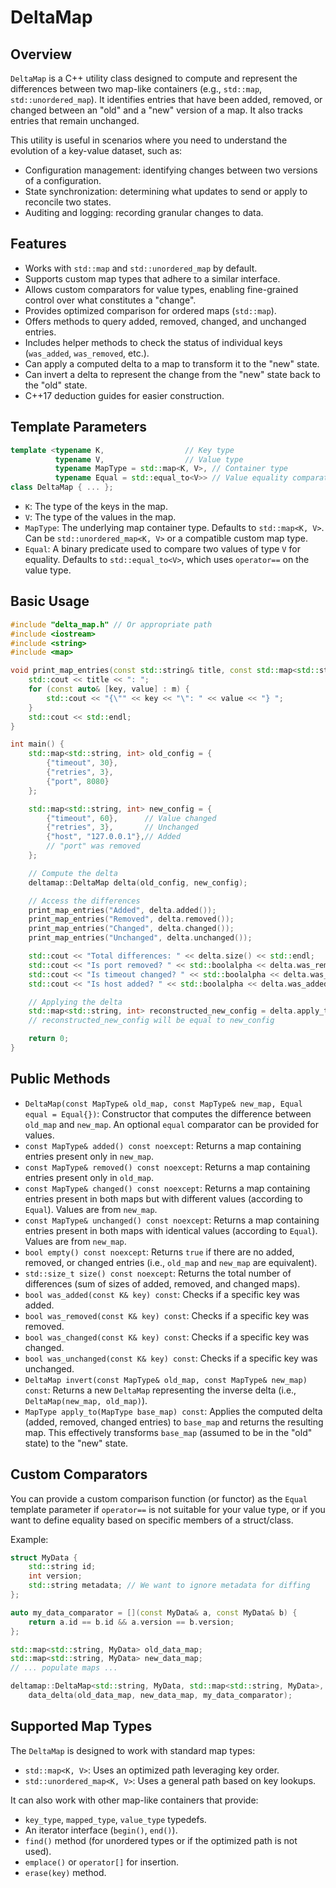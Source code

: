 # DeltaMap

## Overview

`DeltaMap` is a C++ utility class designed to compute and represent the differences between two map-like containers (e.g., `std::map`, `std::unordered_map`). It identifies entries that have been added, removed, or changed between an "old" and a "new" version of a map. It also tracks entries that remain unchanged.

This utility is useful in scenarios where you need to understand the evolution of a key-value dataset, such as:
- Configuration management: identifying changes between two versions of a configuration.
- State synchronization: determining what updates to send or apply to reconcile two states.
- Auditing and logging: recording granular changes to data.

## Features

-   Works with `std::map` and `std::unordered_map` by default.
-   Supports custom map types that adhere to a similar interface.
-   Allows custom comparators for value types, enabling fine-grained control over what constitutes a "change".
-   Provides optimized comparison for ordered maps (`std::map`).
-   Offers methods to query added, removed, changed, and unchanged entries.
-   Includes helper methods to check the status of individual keys (`was_added`, `was_removed`, etc.).
-   Can apply a computed delta to a map to transform it to the "new" state.
-   Can invert a delta to represent the change from the "new" state back to the "old" state.
-   C++17 deduction guides for easier construction.

## Template Parameters

```cpp
template <typename K,                  // Key type
          typename V,                  // Value type
          typename MapType = std::map<K, V>, // Container type
          typename Equal = std::equal_to<V>> // Value equality comparator
class DeltaMap { ... };
```

-   `K`: The type of the keys in the map.
-   `V`: The type of the values in the map.
-   `MapType`: The underlying map container type. Defaults to `std::map<K, V>`. Can be `std::unordered_map<K, V>` or a compatible custom map type.
-   `Equal`: A binary predicate used to compare two values of type `V` for equality. Defaults to `std::equal_to<V>`, which uses `operator==` on the value type.

## Basic Usage

```cpp
#include "delta_map.h" // Or appropriate path
#include <iostream>
#include <string>
#include <map>

void print_map_entries(const std::string& title, const std::map<std::string, int>& m) {
    std::cout << title << ": ";
    for (const auto& [key, value] : m) {
        std::cout << "{\"" << key << "\": " << value << "} ";
    }
    std::cout << std::endl;
}

int main() {
    std::map<std::string, int> old_config = {
        {"timeout", 30},
        {"retries", 3},
        {"port", 8080}
    };

    std::map<std::string, int> new_config = {
        {"timeout", 60},      // Value changed
        {"retries", 3},       // Unchanged
        {"host", "127.0.0.1"},// Added
        // "port" was removed
    };

    // Compute the delta
    deltamap::DeltaMap delta(old_config, new_config);

    // Access the differences
    print_map_entries("Added", delta.added());
    print_map_entries("Removed", delta.removed());
    print_map_entries("Changed", delta.changed());
    print_map_entries("Unchanged", delta.unchanged());

    std::cout << "Total differences: " << delta.size() << std::endl;
    std::cout << "Is port removed? " << std::boolalpha << delta.was_removed("port") << std::endl;
    std::cout << "Is timeout changed? " << std::boolalpha << delta.was_changed("timeout") << std::endl;
    std::cout << "Is host added? " << std::boolalpha << delta.was_added("host") << std::endl;

    // Applying the delta
    std::map<std::string, int> reconstructed_new_config = delta.apply_to(old_config);
    // reconstructed_new_config will be equal to new_config

    return 0;
}
```

## Public Methods

-   `DeltaMap(const MapType& old_map, const MapType& new_map, Equal equal = Equal{})`: Constructor that computes the difference between `old_map` and `new_map`. An optional `equal` comparator can be provided for values.
-   `const MapType& added() const noexcept`: Returns a map containing entries present only in `new_map`.
-   `const MapType& removed() const noexcept`: Returns a map containing entries present only in `old_map`.
-   `const MapType& changed() const noexcept`: Returns a map containing entries present in both maps but with different values (according to `Equal`). Values are from `new_map`.
-   `const MapType& unchanged() const noexcept`: Returns a map containing entries present in both maps with identical values (according to `Equal`). Values are from `new_map`.
-   `bool empty() const noexcept`: Returns `true` if there are no added, removed, or changed entries (i.e., `old_map` and `new_map` are equivalent).
-   `std::size_t size() const noexcept`: Returns the total number of differences (sum of sizes of added, removed, and changed maps).
-   `bool was_added(const K& key) const`: Checks if a specific key was added.
-   `bool was_removed(const K& key) const`: Checks if a specific key was removed.
-   `bool was_changed(const K& key) const`: Checks if a specific key was changed.
-   `bool was_unchanged(const K& key) const`: Checks if a specific key was unchanged.
-   `DeltaMap invert(const MapType& old_map, const MapType& new_map) const`: Returns a new `DeltaMap` representing the inverse delta (i.e., `DeltaMap(new_map, old_map)`).
-   `MapType apply_to(MapType base_map) const`: Applies the computed delta (added, removed, changed entries) to `base_map` and returns the resulting map. This effectively transforms `base_map` (assumed to be in the "old" state) to the "new" state.

## Custom Comparators

You can provide a custom comparison function (or functor) as the `Equal` template parameter if `operator==` is not suitable for your value type, or if you want to define equality based on specific members of a struct/class.

Example:
```cpp
struct MyData {
    std::string id;
    int version;
    std::string metadata; // We want to ignore metadata for diffing
};

auto my_data_comparator = [](const MyData& a, const MyData& b) {
    return a.id == b.id && a.version == b.version;
};

std::map<std::string, MyData> old_data_map;
std::map<std::string, MyData> new_data_map;
// ... populate maps ...

deltamap::DeltaMap<std::string, MyData, std::map<std::string, MyData>, decltype(my_data_comparator)>
    data_delta(old_data_map, new_data_map, my_data_comparator);
```

## Supported Map Types

The `DeltaMap` is designed to work with standard map types:
-   `std::map<K, V>`: Uses an optimized path leveraging key order.
-   `std::unordered_map<K, V>`: Uses a general path based on key lookups.

It can also work with other map-like containers that provide:
-   `key_type`, `mapped_type`, `value_type` typedefs.
-   An iterator interface (`begin()`, `end()`).
-   `find()` method (for unordered types or if the optimized path is not used).
-   `emplace()` or `operator[]` for insertion.
-   `erase(key)` method.
```
